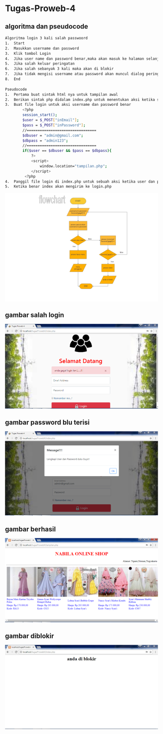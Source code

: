 # Tugas-Proweb-4
## algoritma dan pseudocode
````sh
Algoritma login 3 kali salah passwoord
1.	Start
2.	Masukkan username dan password
3.	Klik tombol Login
4.	Jika user name dan password benar,maka akan masuk ke halaman selanjutnya
5.	Jika salah keluar peringatan
6.	Jika salah sebanyak 3 kali maka akan di blokir
7.	Jika tidak mengisi username atau password akan muncul dialog peringatan 
8.	End

Pseudocode
1.	Pertama buat sintak html nya untuk tampilan awal
2.	Berikan sintak php didalam index.php untuk menentukan aksi ketika salah username dan password
3.	Buat file login untuk aksi username dan password benar
        <?php
        session_start();
        $user = $_POST["inEmail"];
        $pass = $_POST["inPassword"];
        //================================
        $dbuser = "admin@gmail.com";
        $dbpass = "admin123";
        //================================
        if($user == $dbuser && $pass == $dbpass){
            ?>
            <script>
                window.location="tampilan.php";
            </script>
         <?php
4.	Panggil file login di index.php untuk sebuah aksi ketika user dan password benar
5.	Ketika benar index akan mengirim ke login.php


````
![flow](https://github.com/NabilahTm/Tugas-Proweb-4/blob/master/flowchart%20nabilah_Page-1.jpg)
## gambar salah login
![gabar1](https://github.com/NabilahTm/Tugas-Proweb-4/blob/master/gbr1%20salah%20user.PNG)
## gambar password blu terisi
![gambar2](https://github.com/NabilahTm/Tugas-Proweb-4/blob/master/gbr2%20apabila%20password%20belum%20terisi.PNG)
## gambar berhasil
![gambar3](https://github.com/NabilahTm/Tugas-Proweb-4/blob/master/gbr3%20berhasil%20login.PNG)
## gambar diblokir
![blokir](https://github.com/NabilahTm/Tugas-Proweb-4/blob/master/blok.jpg)


